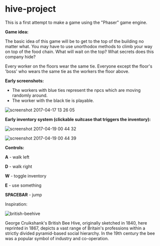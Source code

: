 # hive-project
This is a first attempt to make a game using the "Phaser" game engine.

**Game idea:**

The basic idea of this game will be to get to the top of the building no matter what. You may have to use unorthodox methods to climb your way on top of the food chain. What will wait on the top? What secrets does this company hide?

Every worker on the floors wear the same tie. Everyone except the floor's 'boss' who wears the same tie as the workers the floor above. 

**Early screenshots:**

- The workers with blue ties represent the npcs which are moving randomly around.
- The worker with the black tie is playable.

![screenshot 2017-04-17 13 26 05](https://cloud.githubusercontent.com/assets/20909245/25087814/0312c77c-2372-11e7-96df-83663c13dda2.png)

**Early inventory system (clickable suitcase that triggers the inventory):**

![screenshot 2017-04-19 00 44 32](https://cloud.githubusercontent.com/assets/20909245/25156218/8ca225a0-2499-11e7-8220-3c26f4c8bd4d.png)

![screenshot 2017-04-19 00 44 39](https://cloud.githubusercontent.com/assets/20909245/25156219/8cb9339e-2499-11e7-9573-94a1cd2dae4c.png)

**Controls:**

**A** - walk left

**D** - walk right

**W** - toggle inventory

**E** - use something

**SPACEBAR** - jump

Inspiration:

![british-beehive](https://cloud.githubusercontent.com/assets/20909245/25156887/db549134-249d-11e7-9196-df14201c649d.jpg)

George Cruikshank's British Bee Hive, originally sketched in 1840, here reprinted in 1867, depicts a vast range of Britain's professions within a strictly divided pyramid-based social hierarchy. In the 19th century the bee was a popular symbol of industry and co-operation.
